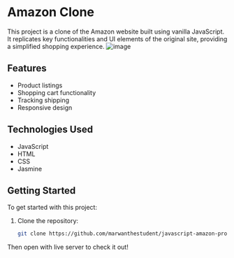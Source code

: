 # Amazon Clone

This project is a clone of the Amazon website built using vanilla JavaScript. It replicates key functionalities and UI elements of the original site, providing a simplified shopping experience.
![image](https://github.com/user-attachments/assets/91c03a5f-a8ed-44f8-9b59-d8d99bbc1810)

## Features

- Product listings
- Shopping cart functionality
- Tracking shipping
- Responsive design

## Technologies Used

- JavaScript
- HTML
- CSS
- Jasmine

## Getting Started

To get started with this project:

1. Clone the repository:
   ```bash
   git clone https://github.com/marwanthestudent/javascript-amazon-project.git
  Then open with live server to check it out!

